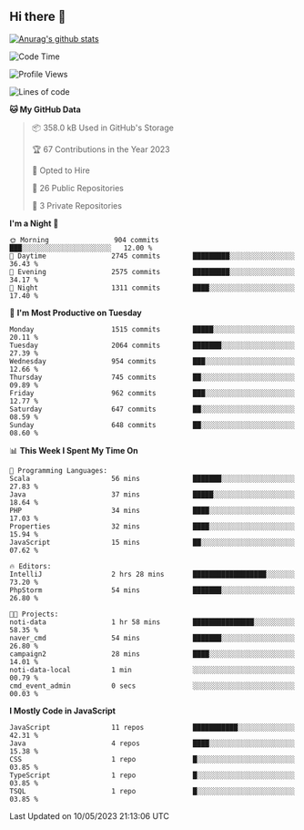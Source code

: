 ## Hi there 👋

[![Anurag's github stats](https://github-readme-stats.vercel.app/api?username=Songwonseok)](https://github.com/anuraghazra/github-readme-stats)



<!--START_SECTION:waka-->
![Code Time](http://img.shields.io/badge/Code%20Time-2%2C227%20hrs%2044%20mins-blue)

![Profile Views](http://img.shields.io/badge/Profile%20Views-3-blue)

![Lines of code](https://img.shields.io/badge/From%20Hello%20World%20I%27ve%20Written-35.0%20million%20lines%20of%20code-blue)

**🐱 My GitHub Data** 

> 📦 358.0 kB Used in GitHub's Storage 
 > 
> 🏆 67 Contributions in the Year 2023
 > 
> 💼 Opted to Hire
 > 
> 📜 26 Public Repositories 
 > 
> 🔑 3 Private Repositories 
 > 
**I'm a Night 🦉** 

```text
🌞 Morning                904 commits         ███░░░░░░░░░░░░░░░░░░░░░░   12.00 % 
🌆 Daytime                2745 commits        █████████░░░░░░░░░░░░░░░░   36.43 % 
🌃 Evening                2575 commits        █████████░░░░░░░░░░░░░░░░   34.17 % 
🌙 Night                  1311 commits        ████░░░░░░░░░░░░░░░░░░░░░   17.40 % 
```
📅 **I'm Most Productive on Tuesday** 

```text
Monday                   1515 commits        █████░░░░░░░░░░░░░░░░░░░░   20.11 % 
Tuesday                  2064 commits        ███████░░░░░░░░░░░░░░░░░░   27.39 % 
Wednesday                954 commits         ███░░░░░░░░░░░░░░░░░░░░░░   12.66 % 
Thursday                 745 commits         ██░░░░░░░░░░░░░░░░░░░░░░░   09.89 % 
Friday                   962 commits         ███░░░░░░░░░░░░░░░░░░░░░░   12.77 % 
Saturday                 647 commits         ██░░░░░░░░░░░░░░░░░░░░░░░   08.59 % 
Sunday                   648 commits         ██░░░░░░░░░░░░░░░░░░░░░░░   08.60 % 
```


📊 **This Week I Spent My Time On** 

```text
💬 Programming Languages: 
Scala                    56 mins             ███████░░░░░░░░░░░░░░░░░░   27.83 % 
Java                     37 mins             █████░░░░░░░░░░░░░░░░░░░░   18.64 % 
PHP                      34 mins             ████░░░░░░░░░░░░░░░░░░░░░   17.03 % 
Properties               32 mins             ████░░░░░░░░░░░░░░░░░░░░░   15.94 % 
JavaScript               15 mins             ██░░░░░░░░░░░░░░░░░░░░░░░   07.62 % 

🔥 Editors: 
IntelliJ                 2 hrs 28 mins       ██████████████████░░░░░░░   73.20 % 
PhpStorm                 54 mins             ███████░░░░░░░░░░░░░░░░░░   26.80 % 

🐱‍💻 Projects: 
noti-data                1 hr 58 mins        ███████████████░░░░░░░░░░   58.35 % 
naver_cmd                54 mins             ███████░░░░░░░░░░░░░░░░░░   26.80 % 
campaign2                28 mins             ████░░░░░░░░░░░░░░░░░░░░░   14.01 % 
noti-data-local          1 min               ░░░░░░░░░░░░░░░░░░░░░░░░░   00.79 % 
cmd_event_admin          0 secs              ░░░░░░░░░░░░░░░░░░░░░░░░░   00.03 % 
```

**I Mostly Code in JavaScript** 

```text
JavaScript               11 repos            ███████████░░░░░░░░░░░░░░   42.31 % 
Java                     4 repos             ████░░░░░░░░░░░░░░░░░░░░░   15.38 % 
CSS                      1 repo              █░░░░░░░░░░░░░░░░░░░░░░░░   03.85 % 
TypeScript               1 repo              █░░░░░░░░░░░░░░░░░░░░░░░░   03.85 % 
TSQL                     1 repo              █░░░░░░░░░░░░░░░░░░░░░░░░   03.85 % 
```




 Last Updated on 10/05/2023 21:13:06 UTC
<!--END_SECTION:waka-->
